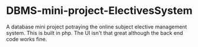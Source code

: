 # DBMS-mini-project-ElectivesSystem
A database mini project potraying the online subject elective management system. This is built in php. The UI isn't that great although the back end code works fine.
